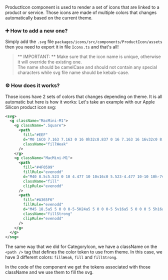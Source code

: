 ProductIcon component is used to render a set of icons that are linked to a product or service.
Those icons are made of multiple colors that changes automatically based on the current theme.

### ➕ How to add a new one?

Simply add the `.svg` file `packages/icons/src/components/ProductIcon/assets` then you need to export it in file `Icons.ts` and that's all!

> ** IMPORTANT: ** Make sure that the icon name is unique, otherwise it will override the existing one.\
> The name should be camelCase and should not contain any special characters while svg file name should be kebab-case.

### ⚙️ How does it works?

Those icons have 2 sets of colors that changes depending on theme. It is all automatic but here is how it works:
Let's take an example with our Apple Silicon product icon svg:

```svg
<svg>
  <g className="MacMini-M1">
    <g className=".Square">
      <path
        fill="#EEF"
        d="M0 16C0 7.163 7.163 0 16 0h32c8.837 0 16 7.163 16 16v32c0 8.837-7.163 16-16 16H16C7.163 64 0 56.837 0 48V16Z"
        className="fillWeak"
      />
    </g>
    <g className="MacMini-M1">
      <path
        fill="#4F0599"
        fillRule="evenodd"
        d="M40 8.5c5.523 0 10 4.477 10 10v16c0 5.523-4.477 10-10 10h-7v5.17a3.009 3.009 0 0 1 1.83 1.83h13.334a1 1 0 0 1 .117 1.993l-.117.007H34.83a3.001 3.001 0 0 1-5.658 0H15a1 1 0 0 1-.117-1.993L15 51.5h14.171A3.009 3.009 0 0 1 31 49.67V44.5h-7c-5.523 0-10-4.477-10-10v-16c0-5.523 4.477-10 10-10h16Zm-8 34h-8l-.25-.004A8 8 0 0 1 16 34.5v-16l.004-.25A8 8 0 0 1 24 10.5h16l.25.004A8 8 0 0 1 48 18.5v16l-.004.25A8 8 0 0 1 40 42.5h-8Zm0 9a1 1 0 1 1 0 2 1 1 0 0 1 0-2Z"
        className="fill"
        clipRule="evenodd"
      />
      <path
        fill="#A365F6"
        fillRule="evenodd"
        d="M45 18.5a5 5 0 0 0-5-5H24a5 5 0 0 0-5 5v16a5 5 0 0 0 5 5h16a5 5 0 0 0 5-5v-16Zm-21-3h16l.176.005A3 3 0 0 1 43 18.5v16l-.005.176A3 3 0 0 1 40 37.5H24l-.176-.005A3 3 0 0 1 21 34.5v-16l.005-.176A3 3 0 0 1 24 15.5Zm10.11 14.79v-6.98h-1.58l-2.22 5.19-2.22-5.19H26.5v6.98h1.4v-4.54l1.88 4.54h1.06l1.87-4.54v4.54h1.4ZM35.164 23v1.29h.97v6h1.44V23h-2.41Z"
        className="fillStrong"
        clipRule="evenodd"
      />
    </g>
  </g>
</svg>
```

The same way that we did for CategoryIcon, we have a className on the `<path />` tag that defines the color token to use from theme.
In this case, we have 3 different colors: `fillWeak`, `fill` and `fillStrong`.

In the code of the component we get the tokens associated with those className and we use them to fill the svg.
